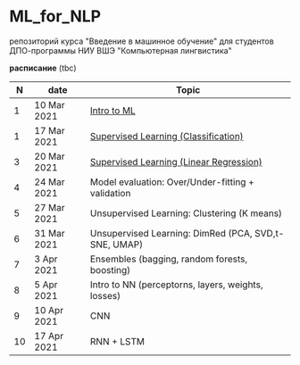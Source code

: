 # ML_for_NLP
репозиторий курса "Введение в машинное обучение" для студентов ДПО-программы НИУ ВШЭ "Компьютерная лингвистика"


**расписание**
(tbc)

|N|date|Topic|
|--|--|--|
|1|10 Mar 2021|[Intro to ML](https://github.com/nstsj/ML_for_NLP/tree/main/intro%2Bclassification)|
|1|17 Mar 2021|[Supervised Learning (Classification)](https://github.com/nstsj/ML_for_NLP/blob/main/intro%2Bclassification/class1.ipynb)|
|3|20 Mar 2021|[Supervised Learning (Linear Regression)](https://github.com/nstsj/ML_for_NLP/tree/main/Regression)|
|4|24 Mar 2021|Model evaluation: Over/Under-fitting + validation|
|5|27 Mar 2021|Unsupervised Learning: Clustering (K means)|
|6|31 Mar 2021|Unsupervised Learning: DimRed (PCA, SVD,t-SNE, UMAP)|
|7|3 Apr 2021|Ensembles (bagging, random forests, boosting)|
|8|5 Apr 2021|Intro to NN (perceptorns, layers, weights, losses)|
|9|10 Apr 2021|CNN|
|10|17 Apr 2021|RNN + LSTM|
